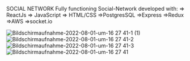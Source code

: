 SOCIAL NETWORK
Fully functioning Social-Network developed with:
=> ReactJs 
=> JavaScript
=> HTML/CSS
=>PostgresSQL 
=>Express 
=>Redux
=>AWS 
=>socket.io 

![Bildschirmaufnahme-2022-08-01-um-16 27 41-_1_ (1)](https://user-images.githubusercontent.com/99038739/182629663-651fc494-9a0b-4148-9923-0a540a48e951.gif)
![Bildschirmaufnahme-2022-08-01-um-16 27 41-_2_](https://user-images.githubusercontent.com/99038739/182629806-87f5437a-597c-4599-9adf-059807d76803.gif)
![Bildschirmaufnahme-2022-08-01-um-16 27 41-_3_](https://user-images.githubusercontent.com/99038739/182629875-308a209e-38e9-4ad9-8243-4325f6419591.gif)
![Bildschirmaufnahme-2022-08-01-um-16 27 41](https://user-images.githubusercontent.com/99038739/182629926-ba3a601a-155e-4db1-ac42-c9c981a8387e.gif)
